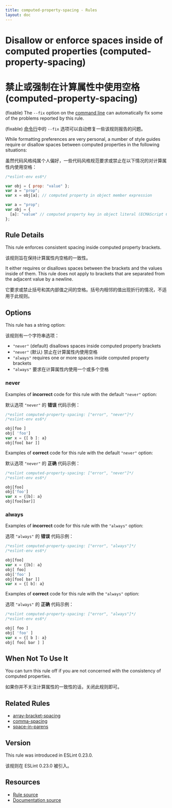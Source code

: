```yaml
---
title: computed-property-spacing - Rules
layout: doc
---
```

<!-- Note: No pull requests accepted for this file. See README.md in the root directory for details. -->

# Disallow or enforce spaces inside of computed properties (computed-property-spacing)

# 禁止或强制在计算属性中使用空格 (computed-property-spacing)

(fixable) The `--fix` option on the [command line](../user-guide/command-line-interface#fix) can automatically fix some of the problems reported by this rule.

(fixable) [命令行](../user-guide/command-line-interface#fix)中的 `--fix` 选项可以自动修复一些该规则报告的问题。

While formatting preferences are very personal, a number of style guides require
or disallow spaces between computed properties in the following situations:

虽然代码风格纯属个人偏好，一些代码风格规范要求或禁止在以下情况的对计算属性内使用空格：

```js
/*eslint-env es6*/

var obj = { prop: "value" };
var a = "prop";
var x = obj[a]; // computed property in object member expression

var a = "prop";
var obj = {
  [a]: "value" // computed property key in object literal (ECMAScript 6)
};
```

## Rule Details

This rule enforces consistent spacing inside computed property brackets.

该规则旨在保持计算属性内空格的一致性。

It either requires or disallows spaces between the brackets and the values inside of them.
This rule does not apply to brackets that are separated from the adjacent value by a newline.

它要求或禁止括号和其内部值之间的空格。括号内相邻的值出现折行的情况，不适用于此规则。

## Options

This rule has a string option:

该规则有一个字符串选项：

* `"never"` (default) disallows spaces inside computed property brackets
* `"never"` (默认) 禁止在计算属性内使用空格
* `"always"` requires one or more spaces inside computed property brackets
* `"always"` 要求在计算属性内使用一个或多个空格

### never

Examples of **incorrect** code for this rule with the default `"never"` option:

默认选项 `"never"` 的 **错误** 代码示例：

```js
/*eslint computed-property-spacing: ["error", "never"]*/
/*eslint-env es6*/

obj[foo ]
obj[ 'foo']
var x = {[ b ]: a}
obj[foo[ bar ]]
```

Examples of **correct** code for this rule with the default `"never"` option:

默认选项 `"never"` 的 **正确** 代码示例：

```js
/*eslint computed-property-spacing: ["error", "never"]*/
/*eslint-env es6*/

obj[foo]
obj['foo']
var x = {[b]: a}
obj[foo[bar]]
```

### always

Examples of **incorrect** code for this rule with the `"always"` option:

选项 `"always"` 的 **错误** 代码示例：

```js
/*eslint computed-property-spacing: ["error", "always"]*/
/*eslint-env es6*/

obj[foo]
var x = {[b]: a}
obj[ foo]
obj['foo' ]
obj[foo[ bar ]]
var x = {[ b]: a}
```

Examples of **correct** code for this rule with the `"always"` option:

选项 `"always"` 的 **正确** 代码示例：

```js
/*eslint computed-property-spacing: ["error", "always"]*/
/*eslint-env es6*/

obj[ foo ]
obj[ 'foo' ]
var x = {[ b ]: a}
obj[ foo[ bar ] ]
```


## When Not To Use It

You can turn this rule off if you are not concerned with the consistency of computed properties.

如果你并不关注计算属性的一致性的话，关闭此规则即可。

## Related Rules

* [array-bracket-spacing](array-bracket-spacing)
* [comma-spacing](comma-spacing)
* [space-in-parens](space-in-parens)

## Version

This rule was introduced in ESLint 0.23.0.

该规则在 ESLint 0.23.0 被引入。

## Resources

* [Rule source](https://github.com/eslint/eslint/tree/master/lib/rules/computed-property-spacing.js)
* [Documentation source](https://github.com/eslint/eslint/tree/master/docs/rules/computed-property-spacing.md)
